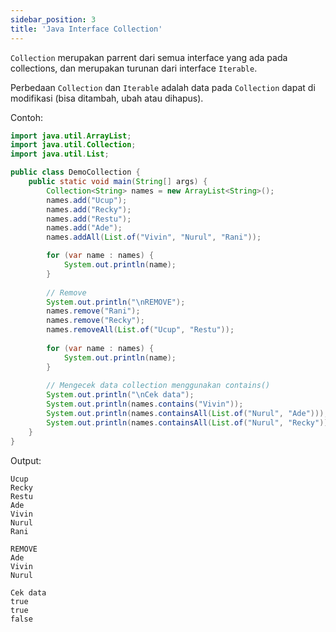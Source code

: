```yaml
---
sidebar_position: 3
title: 'Java Interface Collection'
---
```


`Collection` merupakan parrent dari semua interface yang ada pada collections, dan merupakan turunan dari interface `Iterable`.

Perbedaan `Collection` dan `Iterable` adalah  data pada `Collection` dapat di modifikasi (bisa ditambah, ubah atau dihapus).

Contoh:

```java
import java.util.ArrayList;
import java.util.Collection;
import java.util.List;

public class DemoCollection {
    public static void main(String[] args) {
        Collection<String> names = new ArrayList<String>();
        names.add("Ucup");
        names.add("Recky");
        names.add("Restu");
        names.add("Ade");
        names.addAll(List.of("Vivin", "Nurul", "Rani"));

        for (var name : names) {
            System.out.println(name);
        }
        
        // Remove
        System.out.println("\nREMOVE");
        names.remove("Rani");
        names.remove("Recky");
        names.removeAll(List.of("Ucup", "Restu"));
        
        for (var name : names) {
        	System.out.println(name);
        }
        
        // Mengecek data collection menggunakan contains()
        System.out.println("\nCek data");
        System.out.println(names.contains("Vivin"));
        System.out.println(names.containsAll(List.of("Nurul", "Ade")));
        System.out.println(names.containsAll(List.of("Nurul", "Recky"))); // false -> data yang dimasukan harus lengkap
    }
}
```

Output:

```
Ucup
Recky
Restu
Ade
Vivin
Nurul
Rani

REMOVE
Ade
Vivin
Nurul

Cek data
true
true
false
```